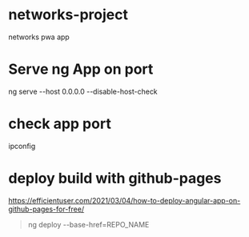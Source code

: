 # networks-project
networks pwa app

# Serve ng App on port
ng serve --host 0.0.0.0 --disable-host-check

# check app port
ipconfig

# deploy build with github-pages
https://efficientuser.com/2021/03/04/how-to-deploy-angular-app-on-github-pages-for-free/

> ng deploy --base-href=REPO_NAME
